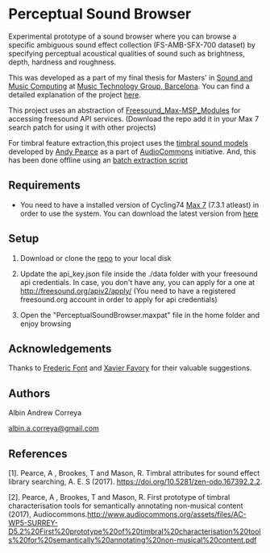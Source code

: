 # Perceptual Sound Browser

Experimental prototype of a sound browser where you can browse a specific ambiguous sound effect collection (FS-AMB-SFX-700 dataset) by specifying perceptual acoustical qualities of sound such as brightness, depth, hardness and roughness.

This was developed as a part of my final thesis for Masters' in [Sound and Music Computing](https://www.upf.edu/en/smc/) at [Music Technology Group, Barcelona](https://www.upf.edu/web/mtg). You can find a detailed explanation of the project [here]().

This project uses an abstraction of [Freesound_Max-MSP_Modules](https://github.com/albincorreya/Freesound_Max-MSP_Modules) for accessing freesound API services. (Download the repo add it in your Max 7 search patch for using it with other projects)

For timbral feature extraction,this project uses the [timbral sound models](https://github.com/AudioCommons/timbral_models) developed by [Andy Pearce](https://www.surrey.ac.uk/DMM/People/andy_pearce/) as a part of [AudioCommons](http://www.audiocommons.org/) initiative. And, this has been done offline using an [batch extraction script](https://github.com/albincorreya/smcmasterthesis2017/blob/master/multiclass_timbralfeature_extractor.py)

## Requirements

* You need to have a installed version of Cycling74 [Max 7](https://cycling74.com/products/max) (7.3.1 atleast) in order to use the system.
   You can download the latest version from [here](https://cycling74.com/downloads)



## Setup

1. Download or clone the [repo](https://github.com/albincorreya/PerceptualSoundBrowser) to your local disk

2. Update the api_key.json file inside the ./data folder with your freesound api credentials.
   In case, you don't have any, you can apply for a one at http://freesound.org/apiv2/apply/
   (You need to have a registered freesound.org account in order to apply for api credentials)

3. Open the "PerceptualSoundBrowser.maxpat" file in the home folder and enjoy browsing


## Acknowledgements

Thanks to [Frederic Font](http://www.dtic.upf.edu/~ffont/) and [Xavier Favory](https://www.linkedin.com/in/xavier-favory-6a3387ab/?ppe=1) for their valuable suggestions.


## Authors

Albin Andrew Correya

albin.a.correya@gmail.com


## References

[1]. Pearce, A , Brookes, T and Mason, R. Timbral attributes for sound effect library searching, A. E. S (2017). https://doi.org/10.5281/zen-odo.167392.2.2.

[2]. Pearce, A , Brookes, T and Mason, R. First prototype of timbral characterisation tools for semantically annotating non-musical content (2017), Audiocommons.http://www.audiocommons.org/assets/files/AC-WP5-SURREY-D5.2%20First%20prototype%20of%20timbral%20characterisation%20tools%20for%20semantically%20annotating%20non-musical%20content.pdf
